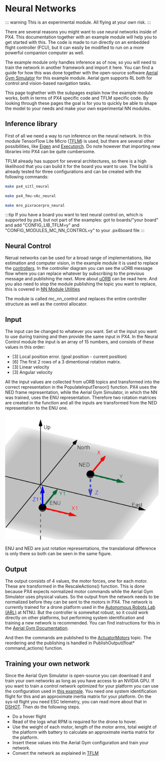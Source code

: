 # Neural Networks

::: warning
This is an experimental module. All flying at your own risk.
:::

There are several reasons you might want to use neural networks inside of PX4. This documentation together with an example module will help you to get started with this. The code is made to run directly on an embedded flight controller (FCU), but it can easily be modified to run on a more powerful companion computer as well.

The example module only handles inference as of now, so you will need to train the network in another framework and import it here. You can find a guide for how this was done together with the open-source software [Aerial Gym Simulator](https://ntnu-arl.github.io/aerial_gym_simulator/9_sim2real/) for this example module. Aerial gym supports RL both for control and vision-based navigation tasks.

This page toghether with the subpages explain how the example module works, both in terms of PX4 specific code and TFLM specific code. By looking through these pages the goal is for you to quickly be able to shape the model to your needs and make your own experimental NN modules.

## Inference library

First of all we need a way to run inference on the neural network. In this module TensorFlow Lite Micro ([TFLM](https://github.com/tensorflow/tflite-micro)) is used, but there are several other possibilities, like [Eigen](https://eigen.tuxfamily.org/index.php?title=Main_Page) and [Executorch](https://pytorch.org/executorch-overview). Do note however that importing new libraries into PX4 can be quite cumbersome.

TFLM already has support for several architectures, so there is a high likelihood that you can build it for the board you want to use. The build is already tested for three configurations and can be created with the following commands:

   ```sh
   make px4_sitl_neural
   ```

   ```sh
   make px4_fmu-v6c_neural
   ```

   ```sh
   make mro_pixracerpro_neural
   ```

:::tip
If you have a board you want to test neural control on, which is supported by px4, but not part of the examples: got to boards/"your board" and add "CONFIG_LIB_TFLM=y" and "CONFIG_MODULES_MC_NN_CONTROL=y" to your .px4board file
:::


## Neural Control
Nerual networks can be used for a broad range of implementations, like estimation and computer vision, in the example module it is used to replace the [controllers](../flight_stack/controller_diagrams.md). In the controller diagram you can see the uORB message flow where you can replace whatever by subscribing to the previous message and publishing the next. More about [uORB](../middleware/uorb.md) can be read here. And you also need to stop the module publishing the topic you want to replace, this is covered in [NN Module Utilities](nn_module_utilities.md)

The module is called mc_nn_control and replaces the entire controller structure as well as the control allocator.

## Input
The input can be changed to whatever you want. Set ut the input you want to use during training and then provide the same input in PX4. In the Neural Control module the input is an array of 15 numbers, and consists of these values in this order:
 - [3] Local position error. (goal position - current position)
 - [6] The first 2 rows of a 3 dimentional rotation matrix.
 - [3] Linear velocity
 - [3] Angular velocity

 All the input values are collected from uORB topics and transformed into the correct representation in the PopulateInputTensor() function. PX4 uses the NED frame representation, while the Aerial Gym Simulator, in which the NN was trained, uses the ENU representation. Therefore two rotation matrices are created in the function and all the inputs are transformed from the NED representation to the ENU one.

 ![ENU-NED](../../assets/advanced/ENU-NED.png)

 ENU and NED are just rotation representations, the translational difference is only there so both can be seen in the same figure.

## Output
The output consists of 4 values, the motor forces, one for each motor. These are transformed in the RescaleActions() function. This is done because PX4 expects normalized motor commands while the Aerial Gym Simulator uses physical values. So the output from the network needs to be normalized before they can be sent to the motors in PX4. The network is currently trained for a drone platform used in the [Autonomous Robots Lab (ARL)](https://www.autonomousrobotslab.com/) at NTNU. But the controller is somewhat robust, so it could work directly on other platforms, but performing system identification and training a new network is recommended. You can find instructions for this in the [Aerial Gym Documentation](TODO).

 And then the commands are published to the [ActuatorMotors](../msg_docs/ActuatorMotors.md) topic. The reordering and the publishing is handled in PublishOutput(float* command_actions) function.

 ## Training your own network
 Since the Aerial Gym Simulator is open-source you can download it and train your own networks as long as you have access to an NVIDIA GPU. If you want to train a control network optimized for your platform you can use the configuration used in [this example](TODO). You need one system identification flight for this and an approximate inertia matrix for your platform. On the sys-id flight you need ESC telemetry, you can read more about that in [DSHOT](../peripherals/dshot.md). Then do the following steps.

 - Do a hover flight
 - Read of the logs what RPM is required for the drone to hover.
 - Use the weight of each motor, length of the motor arms, total weight of the platform with battery to calculate an approximate inertia matrix for the platform.
 - Insert these values into the Aerial Gym configuration and train your network.
 - Convert the network as explained in [TFLM](tflm.md)
